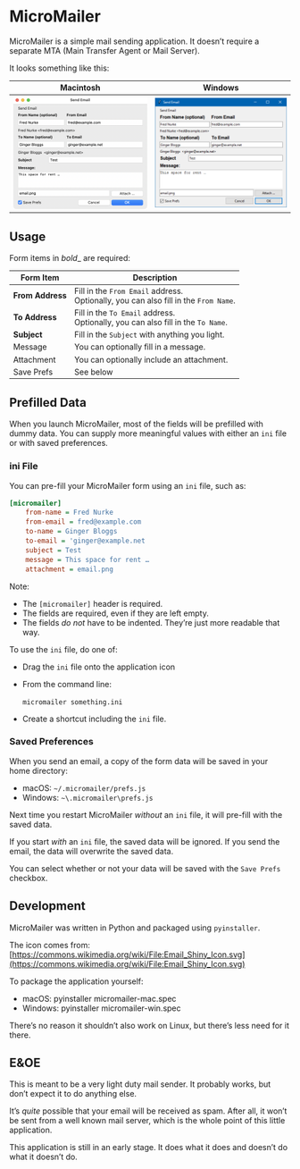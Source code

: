 #   MicroMailer

MicroMailer is a simple mail sending application. It doesn’t require a separate MTA (Main Transfer Agent or Mail Server).

It looks something like this:

| Macintosh                                             | Windows                                               |
|-------------------------------------------------------|-------------------------------------------------------|
| <img src="resources/micromailer-mac.png" width="400"> | <img src="resources/micromailer-win.png" width="400"> |

##	Usage

Form items in _bold__ are required:

| Form Item        | Description                                                                            |
|------------------|----------------------------------------------------------------------------------------|
| __From Address__ | Fill in the `From Email` address.<br>Optionally, you can also fill in the `From Name`. |
| __To Address__   | Fill in the `To Email` address.<br>Optionally, you can also fill in the `To Name`.     |
| __Subject__      | Fill in the `Subject` with anything you light.                                         |
| Message          | You can optionally fill in a message.                                                  |
| Attachment       | You can optionally include an attachment.                                              |
| Save Prefs       | See below                                                                              |


##	Prefilled Data

When you launch MicroMailer, most of the fields will be prefilled with dummy data. You can supply more meaningful values with either an `ini` file or with saved preferences.

###	ini File

You can pre-fill your MicroMailer form using an `ini` file, such as:

```ini
[micromailer]
	from-name = Fred Nurke
	from-email = fred@example.com
	to-name = Ginger Bloggs
	to-email = 'ginger@example.net
	subject = Test
	message = This space for rent …
	attachment = email.png
```

Note:

-	The `[micromailer]` header is required.
-	The fields are required, even if they are left empty.
-	The fields _do not_ have to be indented. They’re just more readable that way.

To use the `ini` file, do one of:

-	Drag the `ini` file onto the application icon
-	From the command line:

	`micromailer something.ini`
	
-	Create a shortcut including the `ini` file.

###	Saved Preferences

When you send an email, a copy of the form data will be saved in your home directory:

-	macOS: `~/.micromailer/prefs.js`
-	Windows: `~\.micromailer\prefs.js`

Next time you restart MicroMailer _without_ an `ini` file, it will pre-fill with the saved data.

If you start _with_ an `ini` file, the saved data will be ignored. If you send the email, the data will overwrite the saved data.

You can select whether or not your data will be saved with the `Save Prefs` checkbox.

##	Development

MicroMailer was written in Python and packaged using `pyinstaller`.

The icon comes from: [https://commons.wikimedia.org/wiki/File:Email_Shiny_Icon.svg](https://commons.wikimedia.org/wiki/File:Email_Shiny_Icon.svg)

To package the application yourself:

-	macOS: pyinstaller micromailer-mac.spec
-	Windows: pyinstaller micromailer-win.spec

There’s no reason it shouldn’t also work on Linux, but there’s less need for it there.

##	E&OE

This is meant to be a very light duty mail sender. It probably works, but don’t expect it to do anything else.

It’s _quite_ possible that your email will be received as spam. After all, it won’t be sent from a well known mail server, which is the whole point of this little application.

This application is still in an early stage. It does what it does and doesn’t do what it doesn’t do.